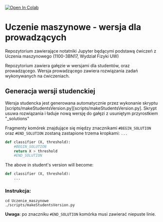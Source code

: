 [![Open In Colab](https://colab.research.google.com/assets/colab-badge.svg)](https://colab.research.google.com/github/akalinow/Uczenie_maszynowe/blob/2023_2024)


# Uczenie maszynowe - wersja dla prowadzących
Repozytorium zawierające notatniki Jupyter będącymi podstawą ćwiczeń z Uczenia maszynowego 
(1100-3BN17, Wydział Fizyki UW)

Repozytorium zawiera gałęzie w wersjami dla studentów, oraz prowadzącego.
Wersja prowadzącego zawiera rozwiązania zadań wykonywanych na ćwiczeniach.

## Generacja wersji studenckiej

Wersja studencka jest generowana automatycznie przez wykonanie skryptu
[scripts/makeStudentsVersion.py][scripts/makeStudentsVersion.py].
Skrypt usuwa rozwiązania i ładuje nową wersję do gałęzi z usuniętym przyrostkiem "_solutions"

Fragmenty komórek znajdujące się między znacznikami `#BEGIN_SOLUTION` oraz `#END_SOLUTION`
zostaną zastapione trzema kropkami: `...`

``` python
def classifier (X, threshold):
    #BEGIN_SOLUTION
    return X > threshold
    #END_SOLUTION
```

The above in student's version will become:
``` python
def classifier (X, threshold):
    ...
```

### Instrukcja:
```
cd Uczenie_maszynowe
./scripts/makeStudentsVersion.py
```

**Uwaga**: po znaczniku ```#END_SOLUTION``` komórka musi zawierać niepuste linie.

